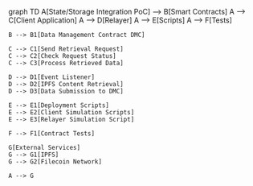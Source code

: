 graph TD
    A[State/Storage Integration PoC] --> B[Smart Contracts]
    A --> C[Client Application]
    A --> D[Relayer]
    A --> E[Scripts]
    A --> F[Tests]

    B --> B1[Data Management Contract DMC]
    
    C --> C1[Send Retrieval Request]
    C --> C2[Check Request Status]
    C --> C3[Process Retrieved Data]
    
    D --> D1[Event Listener]
    D --> D2[IPFS Content Retrieval]
    D --> D3[Data Submission to DMC]
    
    E --> E1[Deployment Scripts]
    E --> E2[Client Simulation Scripts]
    E --> E3[Relayer Simulation Script]
    
    F --> F1[Contract Tests]
    
    G[External Services]
    G --> G1[IPFS]
    G --> G2[Filecoin Network]
    
    A --> G
